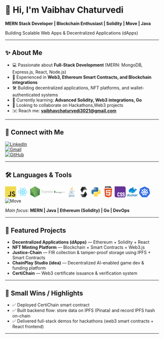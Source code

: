 # 👋 Hi, I'm Vaibhav Chaturvedi

**MERN Stack Developer | Blockchain Enthusiast | Solidity | Move | Java**

Building Scalable Web Apps & Decentralized Applications (dApps)

---

## ✨ About Me


- 💻 Passionate about **Full-Stack Development** (MERN: MongoDB, Express.js, React, Node.js)  
- 🔗 Experienced in **Web3, Ethereum Smart Contracts, and Blockchain integrations**  
- 🛠️ Building decentralized applications, NFT platforms, and wallet-authenticated systems  
- 🤖 Currently learning: **Advanced Solidity, Web3 integrations, Go**  
- 🚀 Looking to collaborate on Hackathons,Web3 projects  
- ✉️ Reach me: **vaibhavchaturvedi3021@gmail.com**  

---

## 🤝 Connect with Me

[![LinkedIn](https://img.shields.io/badge/LinkedIn-Profile-blue?logo=linkedin)](https://www.linkedin.com/in/vaibhav-chaturvedi-5772b0333?utm_source=share&utm_campaign=share_via&utm_content=profile&utm_medium=android_app)  
[![Gmail](https://img.shields.io/badge/Gmail-Email-red?logo=gmail)](mailto:vaibhavchaturvedi3021@gmail.com)  
[![GitHub](https://img.shields.io/badge/GitHub-@VaibhavChaturvedi03-gray?logo=github)](https://github.com/VaibhavChaturvedi03)  

---

## 🛠️ Languages & Tools

<p align="left">
  <img alt="JavaScript" src="https://raw.githubusercontent.com/github/explore/main/topics/javascript/javascript.png" width="36"/>
  <img alt="React" src="https://raw.githubusercontent.com/github/explore/main/topics/react/react.png" width="36"/>
  <img alt="Node.js" src="https://raw.githubusercontent.com/github/explore/main/topics/nodejs/nodejs.png" width="36"/>
  <img alt="Express.js" src="https://raw.githubusercontent.com/github/explore/main/topics/express/express.png" width="36"/>
  <img alt="MongoDB" src="https://raw.githubusercontent.com/github/explore/main/topics/mongodb/mongodb.png" width="36"/>
  <img alt="Java" src="https://raw.githubusercontent.com/github/explore/main/topics/java/java.png" width="36"/>
  <img alt="Solidity" src="https://raw.githubusercontent.com/github/explore/main/topics/solidity/solidity.png" width="36"/>
  <img alt="Python" src="https://raw.githubusercontent.com/github/explore/main/topics/python/python.png" width="36"/>
  <img alt="HTML5" src="https://raw.githubusercontent.com/github/explore/main/topics/html/html.png" width="36"/>
  <img alt="CSS3" src="https://raw.githubusercontent.com/github/explore/main/topics/css/css.png" width="36"/>
  <img alt="Docker" src="https://raw.githubusercontent.com/github/explore/main/topics/docker/docker.png" width="36"/>
  <img alt="Kubernetes" src="https://raw.githubusercontent.com/github/explore/main/topics/kubernetes/kubernetes.png" width="36"/>
  <img alt="Move" src="https://avatars.githubusercontent.com/u/112956204?s=200&v=4" width="36"/>


*Main focus:* **MERN | Java | Ethereum (Solidity) | Go | DevOps**

---

## 🚀 Featured Projects

- **Decentralized Applications (dApps)** — Ethereum + Solidity + React  
- **NFT Minting Platform** — Blockchain + Smart Contracts + Web3.js  
- **Justice-Chain** — FIR collection & tamper-proof storage using IPFS + Smart Contracts  
- **ChainPlay Studio (idea)** — Decentralized AI-enabled game dev & funding platform  
- **CertiChain** — Web3 certificate issuance & verification system  

---

## 🧩 Small Wins / Highlights

- ✅ Deployed CertiChain smart contract  
- ✅ Built backend flow: store data on IPFS (Pinata) and record IPFS hash on-chain  
- ✅ Delivered full-stack demos for hackathons (web3 smart contracts + React frontend)  

---






